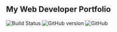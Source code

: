 ## My Web Developer Portfolio

![Build Status](https://travis-ci.org/smatoto/expendishare.svg?branch=master)
![GitHub version](https://badge.fury.io/gh/smatoto%expendishare.svg)
![GitHub](https://img.shields.io/github/license/mashape/apistatus.svg)
